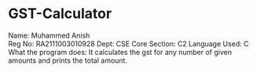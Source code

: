 # GST-Calculator
Name: Muhammed Anish  
Reg No: RA2111003010928
Dept: CSE Core
Section: C2
Language Used: C
What the program does: It calculates the gst for any number of given amounts and prints the total amount.
